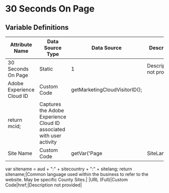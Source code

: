# 30 Seconds On Page

### 

## Variable Definitions

| Attribute Name|Data Source Type|Data Source|Description|
| --- | --- | --- | --- |
|30 Seconds On Page|Static|1|Description not provided|
|Adobe Experience Cloud ID|Custom Code|getMarketingCloudVisitorID();
return mcid;|Captures the Adobe Experience Cloud ID associated with user activity|
|Site Name|Custom Code|getVar('Page | SiteLanguage | [APL]');
var sitename = aud + ":" + sitecountry + ":" + sitelang;
return sitename;|Common language used within the business to refer to the website. May be specific County Sites.|
|URL (Full)|Custom Code|href;|Description not provided|



